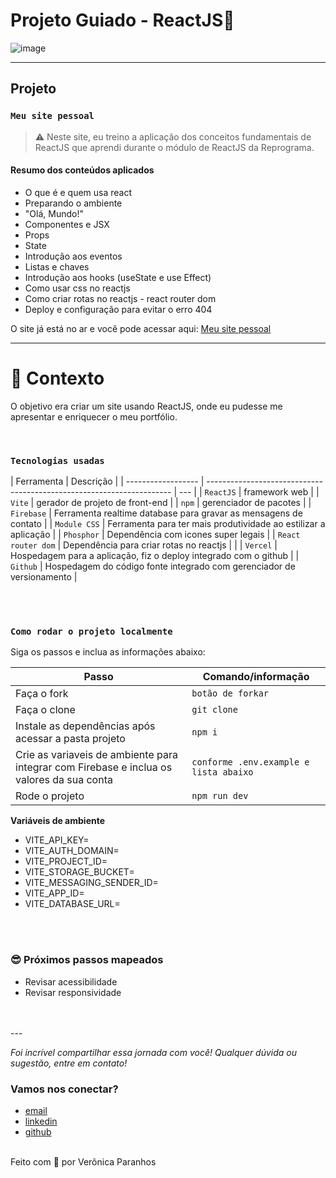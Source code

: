 # Projeto Guiado - ReactJS🚀

![image]()

---

## Projeto

### `Meu site pessoal`

> ⚠️ Neste site, eu treino a aplicação dos conceitos fundamentais de ReactJS que aprendi durante o módulo de ReactJS da Reprograma.

#### Resumo dos conteúdos aplicados

- O que é e quem usa react
- Preparando o ambiente
- "Olá, Mundo!"
- Componentes e JSX
- Props
- State
- Introdução aos eventos
- Listas e chaves
- Introdução aos hooks (useState e use Effect)
- Como usar css no reactjs
- Como criar rotas no reactjs - react router dom
- Deploy e configuração para evitar o erro 404

O site já está no ar e você pode acessar aqui: [Meu site pessoal](https://projeto-final-react-pretalab-veronicaparanhos.vercel.app)

---

# 🧠 Contexto

O objetivo era criar um site usando ReactJS, onde eu pudesse me apresentar e enriquecer o meu portfólio.

<br />

### `Tecnologias usadas`

| Ferramenta         | Descrição                                                             |
| ------------------ | --------------------------------------------------------------------- | --- |
| `ReactJS`          | framework web                                                         |
| `Vite`             | gerador de projeto de front-end                                       |
| `npm`              | gerenciador de pacotes                                                |
| `Firebase`         | Ferramenta realtime database para gravar as mensagens de contato      |
| `Module CSS`       | Ferramenta para ter mais produtividade ao estilizar a aplicação       |
| `Phosphor`         | Dependência com icones super legais                                   |
| `React router dom` | Dependência para criar rotas no reactjs                               |     |
| `Vercel`           | Hospedagem para a aplicação, fiz o deploy integrado com o github      |
| `Github`           | Hospedagem do código fonte integrado com gerenciador de versionamento |

<br />
<br />

### `Como rodar o projeto localmente`

Siga os passos e inclua as informações abaixo:

| Passo                                                                                     | Comando/informação                     |
| ----------------------------------------------------------------------------------------- | -------------------------------------- |
| Faça o fork                                                                               | `botão de forkar`                      |
| Faça o clone                                                                              | `git clone`                            |
| Instale as dependências após acessar a pasta projeto                                      | `npm i`                                |
| Crie as variaveis de ambiente para integrar com Firebase e inclua os valores da sua conta | `conforme .env.example e lista abaixo` |
| Rode o projeto                                                                            | `npm run dev`                          |

**Variáveis de ambiente**

- VITE_API_KEY=
- VITE_AUTH_DOMAIN=
- VITE_PROJECT_ID=
- VITE_STORAGE_BUCKET=
- VITE_MESSAGING_SENDER_ID=
- VITE_APP_ID=
- VITE_DATABASE_URL=

<br />
<br />

### 😎 Próximos passos mapeados

- Revisar acessibilidade
- Revisar responsividade

<br />
<br />
---

_Foi incrível compartilhar essa jornada com você! Qualquer dúvida ou sugestão, entre em contato!_

### Vamos nos conectar?

- [email](mailto:veronicahp@gmail.com)
- [linkedin](https://www.linkedin.com/in/veronicahp/)
- [github](https://github.com/veronicaparanhos)

<br>
Feito com 💜 por Verônica Paranhos
